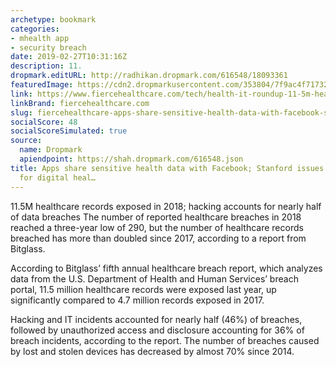 ```yaml
---
archetype: bookmark
categories:
- mhealth app
- security breach
date: 2019-02-27T10:31:16Z
description: 11.
dropmark.editURL: http://radhikan.dropmark.com/616548/18093361
featuredImage: https://cdn2.dropmarkusercontent.com/353804/7f9ac4f71732b61de8c6a9b9d230d4819c7bb29b8be7883392ffcd509222a83b/thumbnail/GettyImages-695273360.jpg?Expires=1557430063&Signature=hnoygqto-VtoVJv0yd78D7if~WYtfSHyEX~VY287a-FHvggSGfIqQKxTgyyKaGCCew5cn8a6raOX4aMzIu5K6uh9LKcESKZ99ThLXrDHa1fTjdcW2SOhrYp01lfXkuMIg3KbMkcqUnC59LPudprwpfMDDKgozEs7GglQewmKyQKF7jKplT5QiUeT8qt5itg0dGP-0xNhfdKmSb-asVjZdf5Oszm2vaz3Y0pQ4Fp~WMhmUpI5WJs~FcY2MlgFEO575NNqwP8TGVHgeoEYGA-dbLoF-dZY7uqKxx1RT4XAN0R5orZjqgJG0LWkmrb8fWxerfeJHA61Lq-Z6q~U8ySKUg__&Key-Pair-Id=APKAITQYWVEN757ZA4KQ
link: https://www.fiercehealthcare.com/tech/health-it-roundup-11-5m-healthcare-records-exposed-2018-report-finds-stanford-issues-ethical
linkBrand: fiercehealthcare.com
slug: fiercehealthcare-apps-share-sensitive-health-data-with-facebook-stanford-issues-ethical-guidelines-for-digital-heal
socialScore: 48
socialScoreSimulated: true
source:
  name: Dropmark
  apiendpoint: https://shah.dropmark.com/616548.json
title: Apps share sensitive health data with Facebook; Stanford issues ethical guidelines
  for digital heal…
---
```

11.5M healthcare records exposed in 2018; hacking accounts for nearly half of data breaches
The number of reported healthcare breaches in 2018 reached a three-year low of 290, but the number of healthcare records breached has more than doubled since 2017, according to a report from Bitglass.

According to Bitglass’ fifth annual healthcare breach report, which analyzes data from the U.S. Department of Health and Human Services’ breach portal, 11.5 million healthcare records were exposed last year, up significantly compared to 4.7 million records exposed in 2017.

Hacking and IT incidents accounted for nearly half (46%) of breaches, followed by unauthorized access and disclosure accounting for 36% of breach incidents, according to the report. The number of breaches caused by lost and stolen devices has decreased by almost 70% since 2014.

